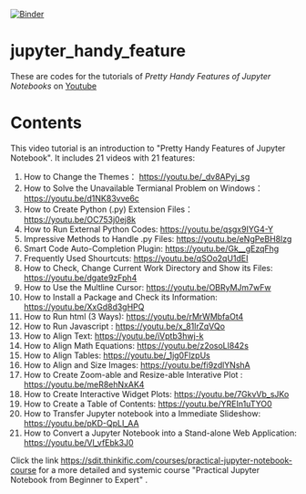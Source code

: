 [![Binder](https://mybinder.org/badge_logo.svg)](https://mybinder.org/v2/gh/WEIAI-TECH/jupyter_handy_feature/HEAD)


# jupyter_handy_feature
These are  codes for the tutorials of *Pretty Handy Features of Jupyter Notebooks* on [Youtube](https://www.youtube.com/playlist?list=PLjvsR-Mqurjvj4n5mcTs3iBGEi7-JpN3u)

# Contents
This video tutorial  is an introduction to "Pretty Handy Features of Jupyter Notebook". It includes 21 videos with 21 features:
 1. How to Change the Themes： https://youtu.be/_dv8APyj_sg 
  2. How to Solve the Unavailable Termianal Problem on Windows： https://youtu.be/d1NK83vve6c
  3. How to Create Python (.py) Extension Files：https://youtu.be/OC753j0ej8k
  4. How to Run External Python Codes:  https://youtu.be/qsgx9IYG4-Y
  5. Impressive Methods to Handle .py Files: https://youtu.be/eNgPeBH8lzg
  6. Smart Code Auto-Completion Plugin: https://youtu.be/Gk__gEzqFhg
  7. Frequently Used Shourtcuts: https://youtu.be/qSOo2qU1dEI
  8. How to Check, Change Current Work Directory and Show its Files: https://youtu.be/dgate9zFph4
  9. How to Use the Multline Cursor: https://youtu.be/OBRyMJm7wFw
10. How to Install a Package and Check its Information: https://youtu.be/XxGd8d3gHPQ
  11. How to Run html (3 Ways): https://youtu.be/rMrWMbfaOt4
  12. How to Run Javascript : https://youtu.be/x_81lrZqVQo
  13. How to Align Text: https://youtu.be/iVptb3hwj-k
  14. How to Align Math Equations:  https://youtu.be/z2osoLl842s
  15. How to Align Tables:  https://youtu.be/_1jg0FlzpUs
  16. How to Align and Size Images: https://youtu.be/fi9zdlYNshA
  17. How to Create Zoom-able and Resize-able Interative Plot : https://youtu.be/meR8ehNxAK4
  18. How to Create Interactive Widget Plots: https://youtu.be/7GkvVb_sJKo
  19. How to Create a  Table of Contents: https://youtu.be/YREIn1uTYO0
  20. How to Transfer Jupyter notebook into a Immediate Slideshow: https://youtu.be/pKD-QpLI_AA
  21. How to Convert a Jupyter Notebook into a Stand-alone Web Application: https://youtu.be/Vl_vfEbk3J0

Click the link https://sdit.thinkific.com/courses/practical-jupyter-notebook-course for a more detailed  and systemic course "Practical Jupyter Notebook from Beginner to Expert" .
